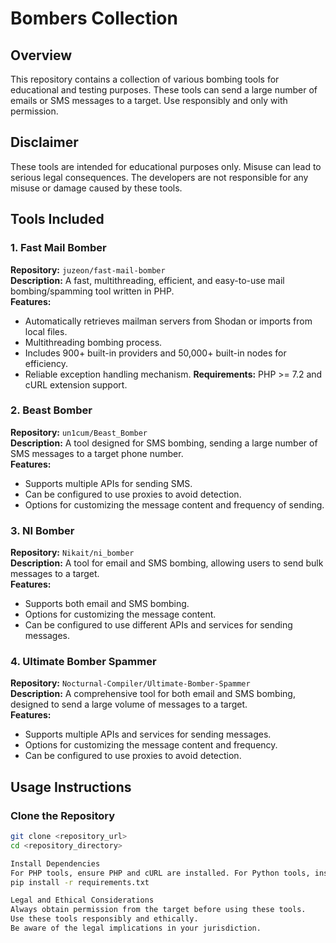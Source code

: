 # Bombers Collection

## Overview
This repository contains a collection of various bombing tools for educational and testing purposes. These tools can send a large number of emails or SMS messages to a target. Use responsibly and only with permission.

## Disclaimer
These tools are intended for educational purposes only. Misuse can lead to serious legal consequences. The developers are not responsible for any misuse or damage caused by these tools.

## Tools Included

### 1. Fast Mail Bomber
**Repository:** `juzeon/fast-mail-bomber`  
**Description:** A fast, multithreading, efficient, and easy-to-use mail bombing/spamming tool written in PHP.  
**Features:**
- Automatically retrieves mailman servers from Shodan or imports from local files.
- Multithreading bombing process.
- Includes 900+ built-in providers and 50,000+ built-in nodes for efficiency.
- Reliable exception handling mechanism.
**Requirements:** PHP >= 7.2 and cURL extension support.

### 2. Beast Bomber
**Repository:** `un1cum/Beast_Bomber`  
**Description:** A tool designed for SMS bombing, sending a large number of SMS messages to a target phone number.  
**Features:**
- Supports multiple APIs for sending SMS.
- Can be configured to use proxies to avoid detection.
- Options for customizing the message content and frequency of sending.

### 3. NI Bomber
**Repository:** `Nikait/ni_bomber`  
**Description:** A tool for email and SMS bombing, allowing users to send bulk messages to a target.  
**Features:**
- Supports both email and SMS bombing.
- Options for customizing the message content.
- Can be configured to use different APIs and services for sending messages.

### 4. Ultimate Bomber Spammer
**Repository:** `Nocturnal-Compiler/Ultimate-Bomber-Spammer`  
**Description:** A comprehensive tool for both email and SMS bombing, designed to send a large volume of messages to a target.  
**Features:**
- Supports multiple APIs and services for sending messages.
- Options for customizing the message content and frequency.
- Can be configured to use proxies to avoid detection.

## Usage Instructions

### Clone the Repository
```bash
git clone <repository_url>
cd <repository_directory>

Install Dependencies
For PHP tools, ensure PHP and cURL are installed. For Python tools, install required packages using pip
pip install -r requirements.txt

Legal and Ethical Considerations
Always obtain permission from the target before using these tools.
Use these tools responsibly and ethically.
Be aware of the legal implications in your jurisdiction.

